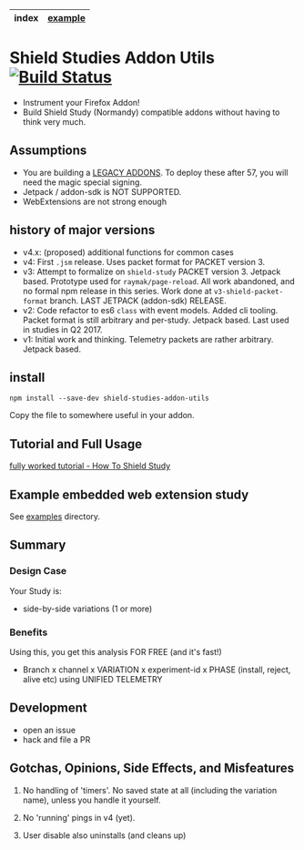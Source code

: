 | index | [example] |
| ----- | --------- |


# Shield Studies Addon Utils [![Build Status](https://travis-ci.org/tombell/travis-ci-status.svg?branch=master)](https://travis-ci.org/tombell/travis-ci-status)

* Instrument your Firefox Addon!
* Build Shield Study (Normandy) compatible addons without having to think very
  much.

## Assumptions

* You are building a
  [LEGACY ADDONS](https://developer.mozilla.org/en-US/Add-ons/Legacy_add_ons).
  To deploy these after 57, you will need the magic special signing.
* Jetpack / addon-sdk is NOT SUPPORTED.
* WebExtensions are not strong enough

## history of major versions

* v4.x: (proposed) additional functions for common cases
* v4: First `.jsm` release. Uses packet format for PACKET version 3.
* v3: Attempt to formalize on `shield-study` PACKET version 3. Jetpack based.
  Prototype used for `raymak/page-reload`. All work abandoned, and no formal npm
  release in this series. Work done at `v3-shield-packet-format` branch. LAST
  JETPACK (addon-sdk) RELEASE.
* v2: Code refactor to es6 `class` with event models. Added cli tooling. Packet
  format is still arbitrary and per-study. Jetpack based. Last used in studies
  in Q2 2017.
* v1: Initial work and thinking. Telemetry packets are rather arbitrary. Jetpack
  based.

## install

```
npm install --save-dev shield-studies-addon-utils
```

Copy the file to somewhere useful in your addon.

## Tutorial and Full Usage

[fully worked tutorial - How To Shield Study](./howToShieldStudy.md)

## Example embedded web extension study

See
[examples](https://github.com/mozilla/shield-studies-addon-utils/tree/master/examples)
directory.

## Summary

### Design Case

Your Study is:

* side-by-side variations (1 or more)

### Benefits

Using this, you get this analysis FOR FREE (and it's fast!)

* Branch x channel x VARIATION x experiment-id x PHASE (install, reject, alive
  etc) using UNIFIED TELEMETRY

## Development

* open an issue
* hack and file a PR

## Gotchas, Opinions, Side Effects, and Misfeatures

1. No handling of 'timers'. No saved state at all (including the variation
   name), unless you handle it yourself.

2. No 'running' pings in v4 (yet).

3. User disable also uninstalls (and cleans up)

[example]: examples/README.md

